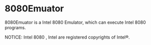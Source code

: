 8080Emuator
===========

8080Emuator is a Intel 8080 Emulator, which can execute Intel 8080 programs.



NOTICE:
	Intel 8080 , Intel are registered copyrights of Intel®.

